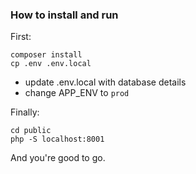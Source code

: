 ### How to install and run

First:
```
composer install
cp .env .env.local
```
- update .env.local with database details
- change APP_ENV to `prod`

Finally:
```
cd public
php -S localhost:8001
```

And you're good to go.
